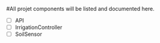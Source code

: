 #All projet components will be listed and documented here.
 - [ ] API
 - [ ] IrrigationController
 - [ ] SoilSensor
